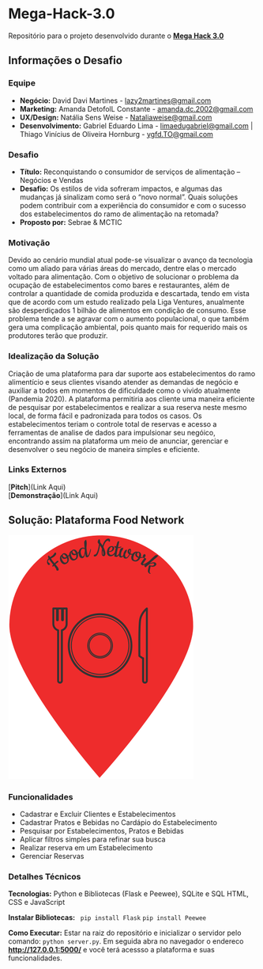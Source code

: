 # Mega-Hack-3.0
Repositório para o projeto desenvolvido durante o 
[__Mega Hack 3.0__](https://www.megahack.com.br/)

## Informações o Desafio

### Equipe
- __Negócio:__ David Davi Martines - lazy2martines@gmail.com
- __Marketing:__ Amanda DetofolL Constante - amanda.dc.2002@gmail.com
- __UX/Design:__ Natália Sens Weise - Nataliaweise@gmail.com
- __Desenvolvimento:__ Gabriel Eduardo Lima - limaedugabriel@gmail.com | Thiago Vinícius de Oliveira Hornburg - ygfd.TO@gmail.com
  
### Desafio
- __Título:__ Reconquistando o consumidor de serviços de alimentação – Negócios e Vendas
- __Desafio:__ Os estilos de vida sofreram impactos, e algumas das mudanças já sinalizam como será o “novo normal”. Quais soluções podem contribuir com a experiência do consumidor e com o sucesso dos estabelecimentos do ramo de alimentação na retomada?
- __Proposto por:__ Sebrae & MCTIC
  
### Motivação
Devido ao cenário mundial atual pode-se visualizar o avanço da tecnologia como um aliado para várias áreas do mercado, dentre elas o mercado voltado para alimentação. Com o objetivo de solucionar o problema da ocupação de estabelecimentos como bares e restaurantes, além de controlar a quantidade de comida produzida e descartada, tendo em vista que de acordo com um estudo realizado pela Liga Ventures, anualmente são desperdiçados 1 bilhão de alimentos em condição de consumo. Esse problema tende a se agravar com o aumento populacional, o que também  gera uma complicação ambiental, pois quanto mais for requerido mais os produtores terão que produzir.
  
### Idealização da Solução
Criação de uma plataforma para dar suporte aos estabelecimentos do ramo alimentício e seus clientes visando atender as demandas de negócio e auxiliar a todos em momentos de dificuldade como o vivido atualmente (Pandemia 2020). A plataforma permitiria aos cliente uma maneira eficiente de pesquisar por estabelecimentos e realizar a sua reserva neste mesmo local, de forma fácil e padronizada para todos os casos. Os estabelecimentos teriam o controle total de reservas e acesso a ferramentas de analise de dados para impulsionar seu negóico, encontrando assim na plataforma um meio de anunciar, gerenciar e desenvolver o seu negócio de maneira simples e eficiente.
  
### Links Externos
[__Pitch__](Link Aqui)  
[__Demonstração__](Link Aqui)
  
  
  
  
## Solução: Plataforma Food Network
![](/static/logo.png)
  
### Funcionalidades
- Cadastrar e Excluir Clientes e Estabelecimentos
- Cadastrar Pratos e Bebidas no Cardápio do Estabelecimento
- Pesquisar por Estabelecimentos, Pratos e Bebidas
- Aplicar filtros simples para refinar sua busca
- Realizar reserva em um Estabelecimento
- Gerenciar Reservas
  
### Detalhes Técnicos
__Tecnologias:__ Python e Bibliotecas (Flask e Peewee), SQLite e SQL HTML, CSS e JavaScript    
  
__Instalar Bibliotecas:__ ``` pip install Flask``` ```pip install Peewee```  
  
__Como Executar:__ Estar na raiz do repositório e inicializar o servidor pelo comando: ```python server.py```. Em seguida abra no navegador o endereco __http://127.0.0.1:5000/__ e você terá acessso a plataforma e suas funcionalidades.
